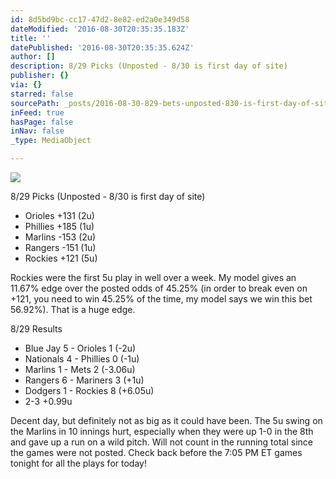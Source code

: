 ```yaml
---
id: 8d5bd9bc-cc17-47d2-8e82-ed2a0e349d58
dateModified: '2016-08-30T20:35:35.183Z'
title: ''
datePublished: '2016-08-30T20:35:35.624Z'
author: []
description: 8/29 Picks (Unposted - 8/30 is first day of site)
publisher: {}
via: {}
starred: false
sourcePath: _posts/2016-08-30-829-bets-unposted-830-is-first-day-of-site.md
inFeed: true
hasPage: false
inNav: false
_type: MediaObject

---
```

![](https://the-grid-user-content.s3-us-west-2.amazonaws.com/0c540392-bb42-4603-a80f-efd1070ffd33.jpg)

8/29 Picks (Unposted - 8/30 is first day of site)

* Orioles +131 (2u)
* Phillies +185 (1u)
* Marlins -153 (2u)
* Rangers -151 (1u)
* Rockies +121 (5u)

Rockies were the first 5u play in well over a week. My model gives an 11.67% edge over the posted odds of 45.25% (in order to break even on +121, you need to win 45.25% of the time, my model says we win this bet 56.92%). That is a huge edge.

8/29 Results

* Blue Jay 5 - Orioles 1 (-2u)
* Nationals 4 - Phillies 0 (-1u)
* Marlins 1 - Mets 2 (-3.06u)
* Rangers 6 - Mariners 3 (+1u)
* Dodgers 1 - Rockies 8 (+6.05u)
* 2-3 +0.99u

Decent day, but definitely not as big as it could have been. The 5u swing on the Marlins in 10 innings hurt, especially when they were up 1-0 in the 8th and gave up a run on a wild pitch. Will not count in the running total since the games were not posted. Check back before the 7:05 PM ET games tonight for all the plays for today!